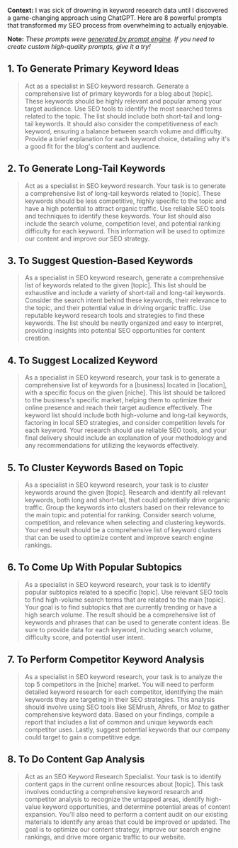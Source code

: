 **Context:** I was sick of drowning in keyword research data until I discovered a game-changing approach using ChatGPT. Here are 8 powerful prompts that transformed my SEO process from overwhelming to actually enjoyable.

**Note:** *These prompts were [generated by prompt engine](https://www.promptengine.cc). If you need to create custom high-quality prompts, give it a try!*

## 1. To Generate Primary Keyword Ideas

> Act as a specialist in SEO keyword research. Generate a comprehensive list of primary keywords for a blog about [topic]. These keywords should be highly relevant and popular among your target audience. Use SEO tools to identify the most searched terms related to the topic. The list should include both short-tail and long-tail keywords. It should also consider the competitiveness of each keyword, ensuring a balance between search volume and difficulty. Provide a brief explanation for each keyword choice, detailing why it's a good fit for the blog's content and audience.

## 2. To Generate Long-Tail Keywords

> Act as a specialist in SEO keyword research. Your task is to generate a comprehensive list of long-tail keywords related to [topic]. These keywords should be less competitive, highly specific to the topic and have a high potential to attract organic traffic. Use reliable SEO tools and techniques to identify these keywords. Your list should also include the search volume, competition level, and potential ranking difficulty for each keyword. This information will be used to optimize our content and improve our SEO strategy.

## 3. To Suggest Question-Based Keywords

> As a specialist in SEO keyword research, generate a comprehensive list of keywords related to the given [topic]. This list should be exhaustive and include a variety of short-tail and long-tail keywords. Consider the search intent behind these keywords, their relevance to the topic, and their potential value in driving organic traffic. Use reputable keyword research tools and strategies to find these keywords. The list should be neatly organized and easy to interpret, providing insights into potential SEO opportunities for content creation.

## 4. To Suggest Localized Keyword

> As a specialist in SEO keyword research, your task is to generate a comprehensive list of keywords for a [business] located in [location], with a specific focus on the given [niche]. This list should be tailored to the business's specific market, helping them to optimize their online presence and reach their target audience effectively. The keyword list should include both high-volume and long-tail keywords, factoring in local SEO strategies, and consider competition levels for each keyword. Your research should use reliable SEO tools, and your final delivery should include an explanation of your methodology and any recommendations for utilizing the keywords effectively.

## 5. To Cluster Keywords Based on Topic

> As a specialist in SEO keyword research, your task is to cluster keywords around the given [topic]. Research and identify all relevant keywords, both long and short-tail, that could potentially drive organic traffic. Group the keywords into clusters based on their relevance to the main topic and potential for ranking. Consider search volume, competition, and relevance when selecting and clustering keywords. Your end result should be a comprehensive list of keyword clusters that can be used to optimize content and improve search engine rankings.

## 6. To Come Up With Popular Subtopics

> As a specialist in SEO keyword research, your task is to identify popular subtopics related to a specific [topic]. Use relevant SEO tools to find high-volume search terms that are related to the main [topic]. Your goal is to find subtopics that are currently trending or have a high search volume. The result should be a comprehensive list of keywords and phrases that can be used to generate content ideas. Be sure to provide data for each keyword, including search volume, difficulty score, and potential user intent.

## 7. To Perform Competitor Keyword Analysis

> As a specialist in SEO keyword research, your task is to analyze the top 5 competitors in the [niche] market. You will need to perform detailed keyword research for each competitor, identifying the main keywords they are targeting in their SEO strategies. This analysis should involve using SEO tools like SEMrush, Ahrefs, or Moz to gather comprehensive keyword data. Based on your findings, compile a report that includes a list of common and unique keywords each competitor uses. Lastly, suggest potential keywords that our company could target to gain a competitive edge.

## 8. To Do Content Gap Analysis

> Act as an SEO Keyword Research Specialist. Your task is to identify content gaps in the current online resources about [topic]. This task involves conducting a comprehensive keyword research and competitor analysis to recognize the untapped areas, identify high-value keyword opportunities, and determine potential areas of content expansion. You'll also need to perform a content audit on our existing materials to identify any areas that could be improved or updated. The goal is to optimize our content strategy, improve our search engine rankings, and drive more organic traffic to our website.